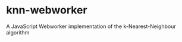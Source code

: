 knn-webworker
=============

A JavaScript Webworker implementation of the k-Nearest-Neighbour algorithm